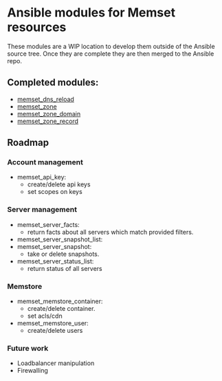 # Ansible modules for Memset resources

These modules are a WIP location to develop them outside of the Ansible source tree. Once they are complete they are then merged to the Ansible repo.

## Completed modules:

 * [memset_dns_reload](http://docs.ansible.com/ansible/devel/modules/memset_dns_reload_module.html)
 * [memset_zone](http://docs.ansible.com/ansible/devel/modules/memset_zone_module.html)
 * [memset_zone_domain](http://docs.ansible.com/ansible/devel/modules/memset_zone_domain_module.html)
 * [memset_zone_record](http://docs.ansible.com/ansible/devel/modules/memset_zone_record_module.html)

## Roadmap

### Account management

 * memset_api_key:
   * create/delete api keys
   * set scopes on keys

### Server management

 * memset_server_facts:
   * return facts about all servers which match provided filters.
 * memset_server_snapshot_list:
 * memset_server_snapshot:
   * take or delete snapshots.
 * memset_server_status_list:
   * return status of all servers

### Memstore
 * memset_memstore_container:
   * create/delete container.
   * set acls/cdn
 * memset_memstore_user:
   * create/delete users

### Future work

 * Loadbalancer manipulation
 * Firewalling
